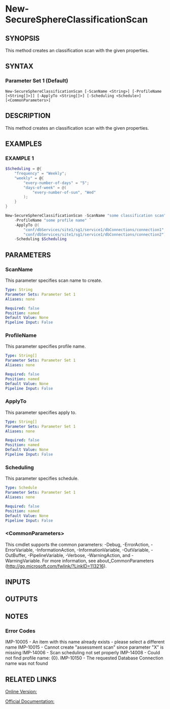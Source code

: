 ﻿# New-SecureSphereClassificationScan

## SYNOPSIS
This method creates an classification scan with the given properties.

## SYNTAX

### Parameter Set 1 (Default)
```
New-SecureSphereClassificationScan [-ScanName <String>] [-ProfileName [<String[]>]] [-ApplyTo <String[]>] [-Scheduling <Schedule>] [<CommonParameters>]
```

## DESCRIPTION
This method creates an classification scan with the given properties.

## EXAMPLES

### EXAMPLE 1

```powershell
$Scheduling = @{
    "frequency" = "Weekly";
    "weekly" = @{
        "every-number-of-days" = "5";
        "days-of-week" = @(
            "every-number-of-sun", "Wed"
        );
    }
}

New-SecureSphereClassificationScan -ScanName "some classification scan" `
    -ProfileName "some profile name" `
    -ApplyTo @(
        "conf/dbServices/site1/sg1/service1/dbConnections/connection1",
        "conf/dbServices/site1/sg1/service1/dbConnections/connection2") `
    -Scheduling $Scheduling
```

## PARAMETERS

### ScanName
This parameter specifies scan name to create.

```yaml
Type: String
Parameter Sets: Parameter Set 1
Aliases: none

Required: false
Position: named
Default Value: None
Pipeline Input: False
```

### ProfileName
This parameter specifies profile name.

```yaml
Type: String[]
Parameter Sets: Parameter Set 1
Aliases: none

Required: false
Position: named
Default Value: None
Pipeline Input: False
```

### ApplyTo
This parameter specifies apply to.

```yaml
Type: String[]
Parameter Sets: Parameter Set 1
Aliases: none

Required: false
Position: named
Default Value: None
Pipeline Input: False
```

### Scheduling
This parameter specifies schedule.

```yaml
Type: Schedule
Parameter Sets: Parameter Set 1
Aliases: none

Required: false
Position: named
Default Value: None
Pipeline Input: False
```

### \<CommonParameters\>
This cmdlet supports the common parameters: -Debug, -ErrorAction, -ErrorVariable, -InformationAction, -InformationVariable, -OutVariable, -OutBuffer, -PipelineVariable, -Verbose, -WarningAction, and -WarningVariable. For more information, see about_CommonParameters (http://go.microsoft.com/fwlink/?LinkID=113216).

## INPUTS

## OUTPUTS

## NOTES

### Error Codes
IMP-10005 - An item with this name already exists - please select a different name
IMP-10015 - Cannot create "assessment scan" since parameter "X" is missing
IMP-14006 - Scan scheduling not set properly
IMP-14008 - Could not find profile name: {0}.
IMP-10150 - The requested Database Connection name was not found

## RELATED LINKS

[Online Version:](https://github.com/akshinmustafayev/Documentation/MD)

[Official Documentation:](https://docs.imperva.com/bundle/v13.6-api-reference-guide/page/69908.htm)



